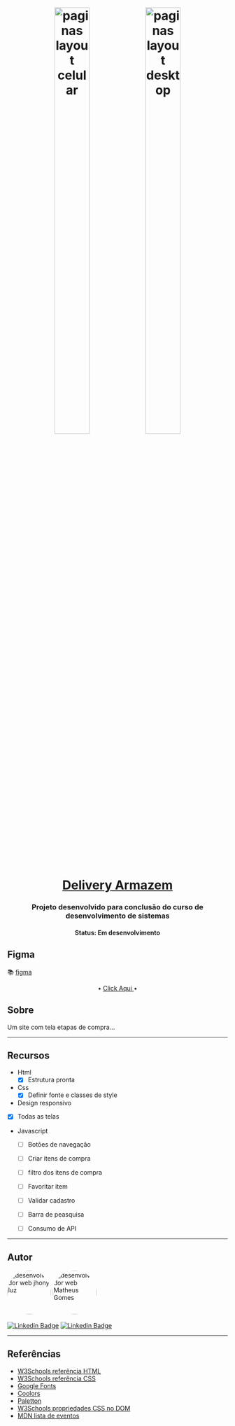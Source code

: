 <h1 align="center">
    <img   height="50%" width="40%" title="#mario jogar" src="" alt="paginas layout celular"/>
    <img   height="50%" width="40%" title="#mario jogar" src="" alt="paginas layout desktop"/>
</h1>

<h1 align="center">
   <a href="#"> Delivery Armazem</a>
</h1>

<h3 align="center">
    Projeto desenvolvido para conclusão do curso de desenvolvimento de sistemas 
</h3>

<h4 align="center"> 
	 Status: Em desenvolvimento
</h4>

## Figma

📚 [figma](https://www.figma.com/file/zhwkuDA72h40SZtvUmiwTK/UI%2FInteraction-Design-(Copy)?node-id=12%3A0)

<p align="center">
     •
    <a href="#">Click Aqui </a> •
    
</p>

## Sobre

Um site com tela etapas de compra...

---

## Recursos

- Html
  - [x] Estrutura pronta
- Css
  - [x] Definir fonte e classes de style
 - Design responsivo
  - [x] Todas as telas
- Javascript
  - [ ] Botões de navegação
  - [ ] Criar itens de compra
  - [ ] filtro dos itens de compra
  - [ ] Favoritar item
  - [ ] Validar cadastro
  - [ ] Barra de peasquisa
  - [ ] Consumo de API


---

## Autor

 <img style="border-radius: 50%;" src="https://github.com/JhonLight.png" width="100px;" alt="desenvolvedor web jhony luz"/>
 <img style="border-radius: 50%;" src="https://github.com/Matheusg-dev.png" width="100px;" alt="desenvolvedor web Matheus Gomes"/>

[![Linkedin Badge](https://img.shields.io/badge/-Jhony-Luz?style=flat-square&logo=Linkedin&logoColor=white&link=https://www.linkedin.com/in/jhony-luz-720b73211/)](https://www.linkedin.com/in/jhony-luz-720b73211/)
[![Linkedin Badge](https://img.shields.io/badge/-Matheus-Gomes?style=flat-square&logo=Linkedin&logoColor=white&link=https://www.linkedin.com/in/Matheus-Gomes-720b73211/)](https://www.linkedin.com/in/Matheus-Gomes-720b73211/)


---

## Referências

- [W3Schools referência HTML](https://www.w3schools.com/tags/default.asp)
- [W3Schools referência CSS](https://www.w3schools.com/cssref/default.asp)
- [Google Fonts](https://fonts.google.com/)
- [Coolors](https://coolors.co/palettes/trending)
- [Paletton](https://paletton.com/)
- [W3Schools propriedades CSS no DOM](https://www.w3schools.com/jsref/dom_obj_style.asp)
- [MDN lista de eventos](https://developer.mozilla.org/en-US/docs/Web/Events)

